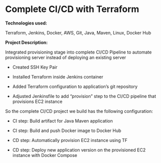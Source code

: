 # Complete CI/CD with Terraform

**Technologies used:**

Terraform, Jenkins, Docker, AWS, Git, Java, Maven, Linux, Docker Hub



**Project Description:**

Integrated provisioning stage into complete CI/CD Pipeline to automate provisioning server instead of
deploying an existing server

- Created SSH Key Pair

- Installed Terraform inside Jenkins container

- Added Terraform configuration to application’s git repository

- Adjusted Jenkinsfile to add “provision” step to the CI/CD pipeline that provisions EC2 instance

So the complete CI/CD project we build has the following configuration:

* CI step: Build artifact for Java Maven application

* CI step: Build and push Docker image to Docker Hub

* CD step: Automatically provision EC2 instance using TF

* CD step: Deploy new application version on the provisioned EC2 instance with Docker Compose
